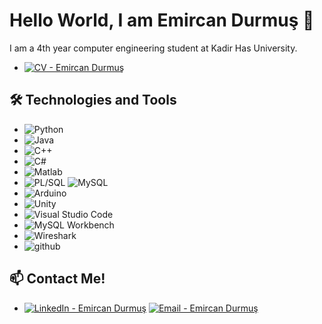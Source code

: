 # Hello World, I am Emircan Durmuş 👋

I am a 4th year computer engineering student at Kadir Has University.
- [![CV - Emircan Durmuş](https://img.shields.io/badge/-Download%20CV-red?style=for-the-badge)](https://github.com/durmusemircan/durmusemircan/blob/main/EmircanDurmusCV.pdf)

## 🛠 Technologies and Tools
- ![Python](https://img.shields.io/badge/python-3670A0?style=for-the-badge&logo=python&logoColor=ffdd54)
- ![Java](https://img.shields.io/badge/-Java-007396?style=for-the-badge&logo=Java&logoColor=white)
- ![C++](https://img.shields.io/badge/c++-%2300599C.svg?style=for-the-badge&logo=c%2B%2B&logoColor=white)
- ![C#](https://img.shields.io/badge/C%23-239120?style=for-the-badge&logo=csharp&logoColor=white)
- ![Matlab](https://img.shields.io/badge/-Matlab-0076A8?style=for-the-badge&logo=Matlab&logoColor=white)
- ![PL/SQL](https://img.shields.io/badge/-PL%2FSQL-F80000?style=for-the-badge&logo=Oracle&logoColor=white)
  ![MySQL](https://img.shields.io/badge/-MySQL-4479A1?style=for-the-badge&logo=MySQL&logoColor=white)
- ![Arduino](https://img.shields.io/badge/-Arduino-00979D?style=for-the-badge&logo=Arduino&logoColor=white)
- ![Unity](https://img.shields.io/badge/unity-%23000000.svg?style=for-the-badge&logo=unity&logoColor=white)
- ![Visual Studio Code](https://img.shields.io/badge/Visual%20Studio%20Code-0078d7.svg?style=for-the-badge&logo=visual-studio-code&logoColor=white)
- ![MySQL Workbench](https://img.shields.io/badge/-MySQL%20Workbench-4479A1?style=for-the-badge&logo=MySQL&logoColor=white)
- ![Wireshark](https://img.shields.io/badge/-Wireshark-1679A7?style=for-the-badge&logo=Wireshark&logoColor=white)
- ![github](https://img.shields.io/badge/GitHub-000000?style=for-the-badge&logo=GitHub&logoColor=white)



## 📫 Contact Me!
- [![LinkedIn - Emircan Durmuş](https://img.shields.io/badge/-Emircan%20Durmuş-blue?style=for-the-badge&logo=Linkedin&logoColor=white)](https://tr.linkedin.com/in/emircan-durmus)
  [![Email - Emircan Durmuş](https://img.shields.io/badge/-SEND%20EMAIL%20TO%20emircandurmud@gmail.com-red?style=for-the-badge&logo=Mail.Ru&logoColor=white)](mailto:emircandurmud@gmail.com)

